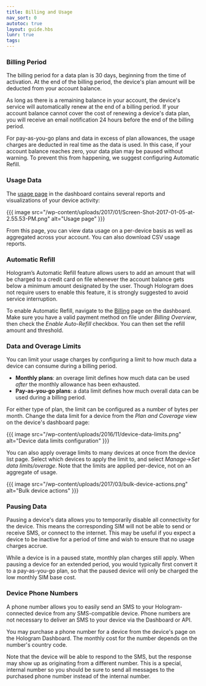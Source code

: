```yaml
---
title: Billing and Usage
nav_sort: 0
autotoc: true
layout: guide.hbs
lunr: true
tags:
---
```


### Billing Period

The billing period for a data plan is 30 days, beginning from the time of
activation. At the end of the billing period, the device's plan amount will be 
deducted from your account balance. 

As long as there is a remaining balance in your account, the device's service
will automatically renew at the end of a billing period. If your account balance
cannot cover the cost of renewing a device's data plan, you will receive an
email notification 24 hours before the end of the billing period.

For pay-as-you-go plans and data in excess of plan allowances, the usage charges
are deducted in real time as the data is used. In this case, if your account
balance reaches zero, your data plan may be paused without warning. To prevent
this from happening, we suggest configuring Automatic Refill.

### Usage Data

The [usage page](https://dashboard.hologram.io/devices/usages) in the dashboard
contains several reports and visualizations of your device activity:

{{{ image src="/wp-content/uploads/2017/01/Screen-Shot-2017-01-05-at-2.55.53-PM.png"
    alt="Usage page" }}}

From this page, you can view data usage on a per-device basis as well as
aggregated across your account. You can also download CSV usage reports.

### Automatic Refill

Hologram’s Automatic Refill feature allows users to add an amount that will be
charged to a credit card on file whenever the account balance gets
below a minimum amount designated by the user. Though Hologram does not
require users to enable this feature, it is strongly suggested to avoid service
interruption.

To enable Automatic Refill, navigate to the 
[Billing](https://dashboard.hologram.io/account/billing) page on the dashboard.
Make sure you have a valid payment method on file under *Billing Overview*,
then check the *Enable Auto-Refill* checkbox. You can then set the refill amount and
threshold.

### Data and Overage Limits

You can limit your usage charges by configuring a limit to how much data a
device can consume during a billing period.

* **Monthly plans**: an overage limit defines how much data can be used *after*
  the monthly allowance has been exhausted.
* **Pay-as-you-go plans**: a data limit defines how much overall data can be
  used during a billing period.

For either type of plan, the limit can be configured as a number of bytes per
month. Change the data limit for a device from the *Plan and Coverage* view
on the device's dashboard page:

{{{ image src="/wp-content/uploads/2016/11/device-data-limits.png"
                   alt="Device data limits configuration" }}}

You can also apply overage limits to many devices at once from the device list
page. Select which devices to apply the limit to, and select *Manage*->*Set data
limits/overage*. Note that the limits are applied per-device, not on an
aggregate of usage.

{{{ image src="/wp-content/uploads/2017/03/bulk-device-actions.png"
    alt="Bulk device actions" }}}

### Pausing Data

Pausing a device's data allows you to temporarily disable all connectivity for
the device. This means the corresponding SIM will not be able to send or receive
SMS, or connect to the internet. This may be useful if you expect a device to be
inactive for a period of time and wish to ensure that no usage charges accrue.

While a device is in a paused state, monthly plan charges still apply. When
pausing a device for an extended period, you would typically first convert it to
a pay-as-you-go plan, so that the paused device will only be charged the low
monthly SIM base cost.

### Device Phone Numbers

A phone number allows you to easily send an SMS to your Hologram-connected device 
from any SMS-compatible device. Phone numbers are not necessary to deliver an SMS to your
device via the Dashboard or API.

You may purchase a phone number for a device from the device's page on the
Hologram Dashboard. The monthly cost for the number depends on the number's
country code.

Note that the device will be able to respond to the SMS, but the response
may show up as originating from a different number. This is a special, internal number
so you should be sure to send all messages to the purchased phone number instead
of the internal number.


